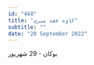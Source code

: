 ```yaml
---
id: "468"
title: "کاوه فقه‌ میری"
subtitle: ""
date: "20 September 2022"
---
```


بوکان - 29 شهریور 
